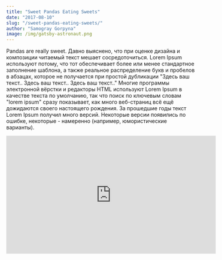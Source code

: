 ```yaml
---
title: "Sweet Pandas Eating Sweets"
date: "2017-08-10"
slug: "/sweet-pandas-eating-sweets/"
author: "Samogray Gorpyna"
image: /img/gatsby-astronaut.png
---
```


Pandas are really sweet.
Давно выяснено, что при оценке дизайна и композиции читаемый текст мешает сосредоточиться. Lorem Ipsum используют потому, что тот обеспечивает более или менее стандартное заполнение шаблона, а также реальное распределение букв и пробелов в абзацах, которое не получается при простой дубликации "Здесь ваш текст.. Здесь ваш текст.. Здесь ваш текст.." Многие программы электронной вёрстки и редакторы HTML используют Lorem Ipsum в качестве текста по умолчанию, так что поиск по ключевым словам "lorem ipsum" сразу показывает, как много веб-страниц всё ещё дожидаются своего настоящего рождения. За прошедшие годы текст Lorem Ipsum получил много версий. Некоторые версии появились по ошибке, некоторые - намеренно (например, юмористические варианты).

<iframe width="560" height="315" src="https://www.youtube.com/embed/4n0xNbfJLR8" frameborder="0" allowfullscreen></iframe>
